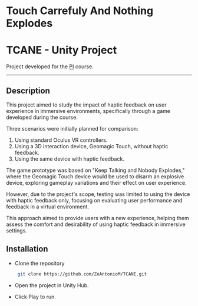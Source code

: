 # Touch Carrefuly And Nothing Explodes

# TCANE - Unity Project

Project developed for the [PI](https://sigarra.up.pt/feup/pt/ucurr_geral.ficha_uc_view?pv_ocorrencia_id=520335) course. 

---

## Description

This project aimed to study the impact of haptic feedback on user experience in immersive environments, specifically through a game developed during the course.

Three scenarios were initially planned for comparison:
1. Using standard Oculus VR controllers.
2. Using a 3D interaction device, Geomagic Touch, without haptic feedback.
3. Using the same device with haptic feedback.

The game prototype was based on "Keep Talking and Nobody Explodes," where the Geomagic Touch device would be used to disarm an explosive device, exploring gameplay variations and their effect on user experience.

However, due to the project's scope, testing was limited to using the device with haptic feedback only, focusing on evaluating user performance and feedback in a virtual environment.

This approach aimed to provide users with a new experience, helping them assess the comfort and desirability of using haptic feedback in immersive settings.

## Installation

- Clone the repository

   ```bash
    git clone https://github.com/ZeAntonioM/TCANE.git
    ```
   
- Open the project in Unity Hub.
- Click Play to run.

